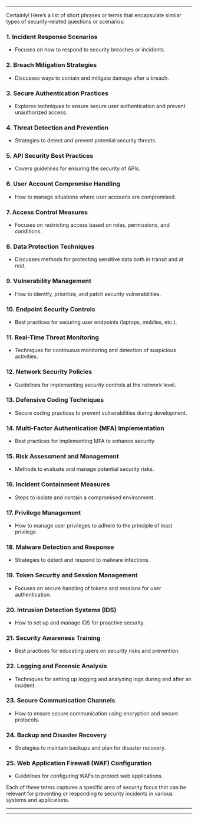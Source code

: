 



---


Certainly! Here’s a list of short phrases or terms that encapsulate similar types of security-related questions or scenarios:

### **1. Incident Response Scenarios** 
   - Focuses on how to respond to security breaches or incidents.
   
### **2. Breach Mitigation Strategies**
   - Discusses ways to contain and mitigate damage after a breach.

### **3. Secure Authentication Practices**
   - Explores techniques to ensure secure user authentication and prevent unauthorized access.

### **4. Threat Detection and Prevention**
   - Strategies to detect and prevent potential security threats.

### **5. API Security Best Practices**
   - Covers guidelines for ensuring the security of APIs.

### **6. User Account Compromise Handling**
   - How to manage situations where user accounts are compromised.

### **7. Access Control Measures**
   - Focuses on restricting access based on roles, permissions, and conditions.

### **8. Data Protection Techniques**
   - Discusses methods for protecting sensitive data both in transit and at rest.

### **9. Vulnerability Management**
   - How to identify, prioritize, and patch security vulnerabilities.

### **10. Endpoint Security Controls**
   - Best practices for securing user endpoints (laptops, mobiles, etc.).

### **11. Real-Time Threat Monitoring**
   - Techniques for continuous monitoring and detection of suspicious activities.

### **12. Network Security Policies**
   - Guidelines for implementing security controls at the network level.

### **13. Defensive Coding Techniques**
   - Secure coding practices to prevent vulnerabilities during development.

### **14. Multi-Factor Authentication (MFA) Implementation**
   - Best practices for implementing MFA to enhance security.

### **15. Risk Assessment and Management**
   - Methods to evaluate and manage potential security risks.

### **16. Incident Containment Measures**
   - Steps to isolate and contain a compromised environment.

### **17. Privilege Management**
   - How to manage user privileges to adhere to the principle of least privilege.

### **18. Malware Detection and Response**
   - Strategies to detect and respond to malware infections.

### **19. Token Security and Session Management**
   - Focuses on secure handling of tokens and sessions for user authentication.

### **20. Intrusion Detection Systems (IDS)**
   - How to set up and manage IDS for proactive security.

### **21. Security Awareness Training**
   - Best practices for educating users on security risks and prevention.

### **22. Logging and Forensic Analysis**
   - Techniques for setting up logging and analyzing logs during and after an incident.

### **23. Secure Communication Channels**
   - How to ensure secure communication using encryption and secure protocols.

### **24. Backup and Disaster Recovery**
   - Strategies to maintain backups and plan for disaster recovery.

### **25. Web Application Firewall (WAF) Configuration**
   - Guidelines for configuring WAFs to protect web applications.

Each of these terms captures a specific area of security focus that can be relevant for preventing or responding to security incidents in various systems and applications.


---
---
